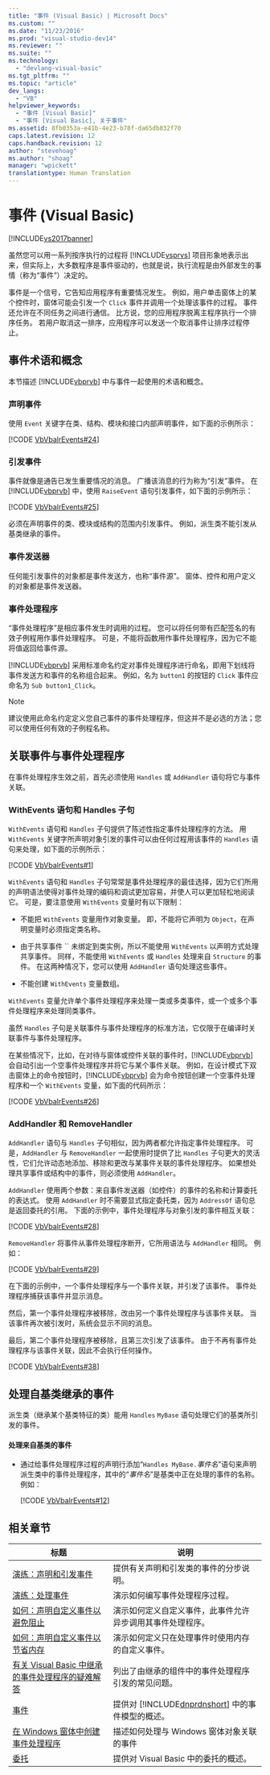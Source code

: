```yaml
---
title: "事件 (Visual Basic) | Microsoft Docs"
ms.custom: ""
ms.date: "11/23/2016"
ms.prod: "visual-studio-dev14"
ms.reviewer: ""
ms.suite: ""
ms.technology: 
  - "devlang-visual-basic"
ms.tgt_pltfrm: ""
ms.topic: "article"
dev_langs: 
  - "VB"
helpviewer_keywords: 
  - "事件 [Visual Basic]"
  - "事件 [Visual Basic], 关于事件"
ms.assetid: 8fb0353a-e41b-4e23-b78f-da65db832f70
caps.latest.revision: 12
caps.handback.revision: 12
author: "stevehoag"
ms.author: "shoag"
manager: "wpickett"
translationtype: Human Translation
---
```

# 事件 (Visual Basic)
[!INCLUDE[vs2017banner](../../../../csharp/includes/vs2017banner.md)]

虽然您可以用一系列按序执行的过程将 [!INCLUDE[vsprvs](../../../../csharp/includes/vsprvs_md.md)] 项目形象地表示出来，但实际上，大多数程序是事件驱动的，也就是说，执行流程是由外部发生的事情（称为“事件”）决定的。  
  
 事件是一个信号，它告知应用程序有重要情况发生。  例如，用户单击窗体上的某个控件时，窗体可能会引发一个 `Click` 事件并调用一个处理该事件的过程。  事件还允许在不同任务之间进行通信。  比方说，您的应用程序脱离主程序执行一个排序任务。  若用户取消这一排序，应用程序可以发送一个取消事件让排序过程停止。  
  
## 事件术语和概念  
 本节描述 [!INCLUDE[vbprvb](../../../../csharp/programming-guide/concepts/linq/includes/vbprvb_md.md)] 中与事件一起使用的术语和概念。  
  
### 声明事件  
 使用 `Event` 关键字在类、结构、模块和接口内部声明事件，如下面的示例所示：  
  
 [!CODE [VbVbalrEvents#24](../CodeSnippet/VS_Snippets_VBCSharp/VbVbalrEvents#24)]  
  
### 引发事件  
 事件就像是通告已发生重要情况的消息。  广播该消息的行为称为“引发”事件。  在 [!INCLUDE[vbprvb](../../../../csharp/programming-guide/concepts/linq/includes/vbprvb_md.md)] 中，使用 `RaiseEvent` 语句引发事件，如下面的示例所示：  
  
 [!CODE [VbVbalrEvents#25](../CodeSnippet/VS_Snippets_VBCSharp/VbVbalrEvents#25)]  
  
 必须在声明事件的类、模块或结构的范围内引发事件。  例如，派生类不能引发从基类继承的事件。  
  
### 事件发送器  
 任何能引发事件的对象都是事件发送方，也称“事件源”。  窗体、控件和用户定义的对象都是事件发送器。  
  
### 事件处理程序  
 “事件处理程序”是相应事件发生时调用的过程。  您可以将任何带有匹配签名的有效子例程用作事件处理程序。  可是，不能将函数用作事件处理程序，因为它不能将值返回给事件源。  
  
 [!INCLUDE[vbprvb](../../../../csharp/programming-guide/concepts/linq/includes/vbprvb_md.md)] 采用标准命名约定对事件处理程序进行命名，即用下划线将事件发送方和事件的名称组合起来。  例如，名为 `button1` 的按钮的 `Click` 事件应命名为 `Sub button1_Click`。  
  
> [!NOTE]
>  建议使用此命名约定定义您自己事件的事件处理程序，但这并不是必选的方法；您可以使用任何有效的子例程名称。  
  
## 关联事件与事件处理程序  
 在事件处理程序生效之前，首先必须使用 `Handles` 或 `AddHandler` 语句将它与事件关联。  
  
### WithEvents 语句和 Handles 子句  
 `WithEvents` 语句和 `Handles` 子句提供了陈述性指定事件处理程序的方法。  用 `WithEvents` 关键字所声明对象引发的事件可以由任何过程用该事件的 `Handles` 语句来处理，如下面的示例所示：  
  
 [!CODE [VbVbalrEvents#1](../CodeSnippet/VS_Snippets_VBCSharp/VbVbalrEvents#1)]  
  
 `WithEvents` 语句和 `Handles` 子句常常是事件处理程序的最佳选择，因为它们所用的声明语法使得对事件处理的编码和调试更加容易，并使人可以更加轻松地阅读它。  可是，要注意使用 `WithEvents` 变量时有以下限制：  
  
-   不能把 `WithEvents` 变量用作对象变量。  即，不能将它声明为 `Object`，在声明变量时必须指定类名称。  
  
-   由于共享事件 `` 未绑定到类实例，所以不能使用 `WithEvents` 以声明方式处理共享事件。  同样，不能使用 `WithEvents` 或 `Handles` 处理来自 `Structure` 的事件。  在这两种情况下，您可以使用 `AddHandler` 语句处理这些事件。  
  
-   不能创建 `WithEvents` 变量数组。  
  
 `WithEvents` 变量允许单个事件处理程序来处理一类或多类事件，或一个或多个事件处理程序来处理同类事件。  
  
 虽然 `Handles` 子句是关联事件与事件处理程序的标准方法，它仅限于在编译时关联事件与事件处理程序。  
  
 在某些情况下，比如，在对待与窗体或控件关联的事件时，[!INCLUDE[vbprvb](../../../../csharp/programming-guide/concepts/linq/includes/vbprvb_md.md)] 会自动引出一个空事件处理程序并将它与某个事件关联。  例如，在设计模式下双击窗体上的命令按钮时，[!INCLUDE[vbprvb](../../../../csharp/programming-guide/concepts/linq/includes/vbprvb_md.md)] 会为命令按钮创建一个空事件处理程序和一个 `WithEvents` 变量，如下面的代码所示：  
  
 [!CODE [VbVbalrEvents#26](../CodeSnippet/VS_Snippets_VBCSharp/VbVbalrEvents#26)]  
  
### AddHandler 和 RemoveHandler  
 `AddHandler` 语句与 `Handles` 子句相似，因为两者都允许指定事件处理程序。  可是，`AddHandler` 与 `RemoveHandler` 一起使用时提供了比 `Handles` 子句更大的灵活性，它们允许动态地添加、移除和更改与某事件关联的事件处理程序。  如果想处理共享事件或结构中的事件，则必须使用 `AddHandler`。  
  
 `AddHandler` 使用两个参数：来自事件发送器（如控件）的事件的名称和计算委托的表达式。  使用 `AddHandler` 时不需要显式指定委托类，因为 `AddressOf` 语句总是返回委托的引用。  下面的示例中，事件处理程序与对象引发的事件相互关联：  
  
 [!CODE [VbVbalrEvents#28](../CodeSnippet/VS_Snippets_VBCSharp/VbVbalrEvents#28)]  
  
 `RemoveHandler` 将事件从事件处理程序断开，它所用语法与 `AddHandler` 相同。  例如：  
  
 [!CODE [VbVbalrEvents#29](../CodeSnippet/VS_Snippets_VBCSharp/VbVbalrEvents#29)]  
  
 在下面的示例中，一个事件处理程序与一个事件关联，并引发了该事件。  事件处理程序捕获该事件并显示消息。  
  
 然后，第一个事件处理程序被移除，改由另一个事件处理程序与该事件关联。  当该事件再次被引发时，系统会显示不同的消息。  
  
 最后，第二个事件处理程序被移除，且第三次引发了该事件。  由于不再有事件处理程序与该事件关联，因此不会执行任何操作。  
  
 [!CODE [VbVbalrEvents#38](../CodeSnippet/VS_Snippets_VBCSharp/VbVbalrEvents#38)]  
  
## 处理自基类继承的事件  
 派生类（继承某个基类特征的类）能用 `Handles` `MyBase` 语句处理它们的基类所引发的事件。  
  
#### 处理来自基类的事件  
  
-   通过给事件处理程序过程的声明行添加“`Handles MyBase.`*事件名*”语句来声明派生类中的事件处理程序，其中的“*事件名*”是基类中正在处理的事件的名称。  例如：  
  
     [!CODE [VbVbalrEvents#12](../CodeSnippet/VS_Snippets_VBCSharp/VbVbalrEvents#12)]  
  
## 相关章节  
  
|标题|说明|  
|--------|--------|  
|[演练：声明和引发事件](../../../../visual-basic/programming-guide/language-features/events/walkthrough-declaring-and-raising-events.md)|提供有关声明和引发类的事件的分步说明。|  
|[演练：处理事件](../../../../visual-basic/programming-guide/language-features/events/walkthrough-handling-events.md)|演示如何编写事件处理程序过程。|  
|[如何：声明自定义事件以避免阻止](../../../../visual-basic/programming-guide/language-features/events/how-to-declare-custom-events-to-avoid-blocking.md)|演示如何定义自定义事件，此事件允许异步调用其事件处理程序。|  
|[如何：声明自定义事件以节省内存](../../../../visual-basic/programming-guide/language-features/events/how-to-declare-custom-events-to-conserve-memory.md)|演示如何定义只在处理事件时使用内存的自定义事件。|  
|[有关 Visual Basic 中继承的事件处理程序的疑难解答](../../../../visual-basic/programming-guide/language-features/events/troubleshooting-inherited-event-handlers.md)|列出了由继承的组件中的事件处理程序引发的常见问题。|  
|[事件](../Topic/Handling%20and%20Raising%20Events.md)|提供对 [!INCLUDE[dnprdnshort](../../../../csharp/getting-started/includes/dnprdnshort_md.md)] 中的事件模型的概述。|  
|[在 Windows 窗体中创建事件处理程序](../Topic/Creating%20Event%20Handlers%20in%20Windows%20Forms.md)|描述如何处理与 Windows 窗体对象关联的事件|  
|[委托](../../../../visual-basic/programming-guide/language-features/delegates/delegates.md)|提供对 Visual Basic 中的委托的概述。|